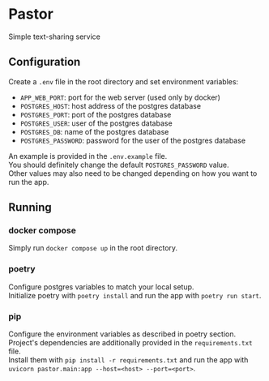 # Pastor

Simple text-sharing service

## Configuration
Create a `.env` file in the root directory and set environment variables:
- `APP_WEB_PORT`: port for the web server (used only by docker)
- `POSTGRES_HOST`: host address of the postgres database
- `POSTGRES_PORT`: port of the postgres database
- `POSTGRES_USER`: user of the postgres database
- `POSTGRES_DB`: name of the postgres database
- `POSTGRES_PASSWORD`: password for the user of the postgres database

An example is provided in the `.env.example` file.  
You should definitely change the default `POSTGRES_PASSWORD` value.  
Other values may also need to be changed depending on how you want to run the app.  

## Running

### docker compose
Simply run `docker compose up` in the root directory.

### poetry
Configure postgres variables to match your local setup.  
Initialize poetry with `poetry install` and run the app with `poetry run start`.

### pip
Configure the environment variables as described in poetry section.
Project's dependencies are additionally provided in the `requirements.txt` file.  
Install them with `pip install -r requirements.txt` and run the app with `uvicorn pastor.main:app --host=<host> --port=<port>`.  
